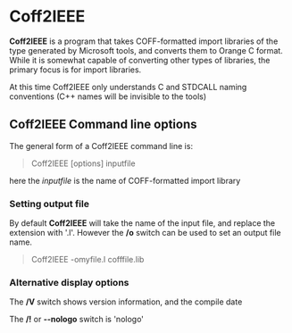 # Coff2IEEE

**Coff2IEEE** is a program that takes COFF-formatted import libraries of the type generated by Microsoft tools, and converts them to Orange C format.   While it is somewhat capable of converting other types of libraries, the primary focus is for import libraries.

At this time Coff2IEEE only understands C and STDCALL naming conventions (C++ names will be invisible to the tools)

## Coff2IEEE Command line options

The general form of a Coff2IEEE command line is:

>    Coff2IEEE [options] inputfile

here the _inputfile_ is the name of COFF-formatted import library

### Setting output file

By default **Coff2IEEE** will take the name of the input file, and replace the extension with '.l'.   However the **/o** switch can be used to set an output file name.


>    Coff2IEEE -omyfile.l cofffile.lib


### Alternative display options

 The **/V** switch shows version information, and the compile date

 The **/!** or **--nologo** switch is 'nologo'

